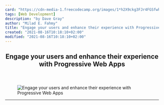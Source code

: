 ```yaml
---
card: "https://cdn-media-1.freecodecamp.org/images/1*h2X9ckg3FJr4FGSfwh0F2w.jpeg"
tags: [Web Development]
description: "by Dave Gray"
author: "Milad E. Fahmy"
title: "Engage your users and enhance their experience with Progressive Web Apps"
created: "2021-08-16T10:18:10+02:00"
modified: "2021-08-16T10:18:10+02:00"
---
```

<div class="site-wrapper">
<main id="site-main" class="site-main outer">
<div class="inner">
<article class="post-full post tag-web-development tag-tech tag-programming tag-startup tag-productivity ">
<header class="post-full-header">
<h1 class="post-full-title">Engage your users and enhance their experience with Progressive Web Apps</h1>
</header>
<figure class="post-full-image">
<picture>
<source media="(max-width: 700px)" sizes="1px" srcset="data:image/gif;base64,R0lGODlhAQABAIAAAAAAAP///yH5BAEAAAAALAAAAAABAAEAAAIBRAA7 1w">
<source media="(min-width: 701px)" sizes="(max-width: 800px) 400px,
(max-width: 1170px) 700px,
1400px" srcset="https://cdn-media-1.freecodecamp.org/images/1*h2X9ckg3FJr4FGSfwh0F2w.jpeg 300w,
https://cdn-media-1.freecodecamp.org/images/1*h2X9ckg3FJr4FGSfwh0F2w.jpeg 600w,
https://cdn-media-1.freecodecamp.org/images/1*h2X9ckg3FJr4FGSfwh0F2w.jpeg 1000w,
https://cdn-media-1.freecodecamp.org/images/1*h2X9ckg3FJr4FGSfwh0F2w.jpeg 2000w">
<img onerror="this.style.display='none'" src="https://cdn-media-1.freecodecamp.org/images/1*h2X9ckg3FJr4FGSfwh0F2w.jpeg" alt="Engage your users and enhance their experience with Progressive Web Apps">
</picture>
</figure>
<section class="post-full-content">
<div class="post-content medium-migrated-article">
</div>
<hr>
</section>
</article>
</div>
</main>
</div>
<!-- Google Tag Manager (noscript) -->
<!-- End Google Tag Manager (noscript) -->
